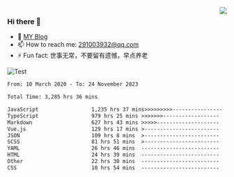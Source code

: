 <img align='right' src='https://github-readme-stats.vercel.app/api?username=niaogege&show_icons=true&theme=radical'/>

### Hi there 👋

- 🌱 [MY Blog](https://bythewayer.com/)
- 📫 How to reach me: 291003932@qq.com
- ⚡ Fun fact:  世事无常，不要留有遗憾，早点养老

![Test](https://github-readme-stats.vercel.app/api/top-langs/?username=niaogege&layout=compact)

<!--START_SECTION:waka-->

```txt
From: 10 March 2020 - To: 24 November 2023

Total Time: 3,285 hrs 36 mins

JavaScript                 1,235 hrs 37 mins>>>>>>>>>----------------   37.61 %
TypeScript                 979 hrs 25 mins >>>>>>>------------------   29.81 %
Markdown                   627 hrs 43 mins >>>>>--------------------   19.11 %
Vue.js                     129 hrs 17 mins >------------------------   03.93 %
JSON                       109 hrs 8 mins  >------------------------   03.32 %
SCSS                       81 hrs 51 mins  >------------------------   02.49 %
YAML                       26 hrs 46 mins  -------------------------   00.81 %
HTML                       24 hrs 39 mins  -------------------------   00.75 %
Other                      22 hrs 30 mins  -------------------------   00.68 %
CSS                        10 hrs 54 mins  -------------------------   00.33 %
```

<!--END_SECTION:waka-->
